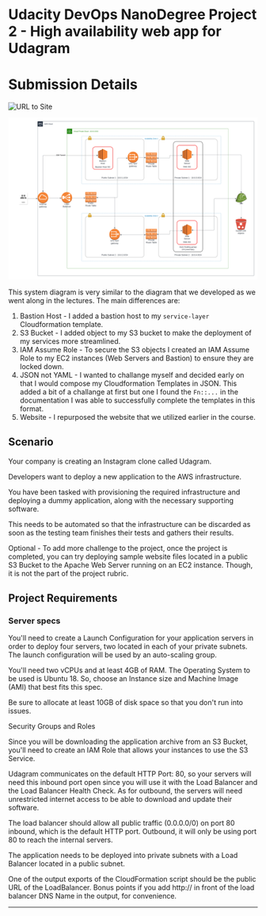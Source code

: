 # Udacity DevOps NanoDegree Project 2 - High availability web app for Udagram

# Submission Details

![URL to Site](http://servi-webap-71m8eo9uw6sb-1902865430.us-west-2.elb.amazonaws.com/)

![System Diagram](docs/HA_WebPage.png)

This system diagram is very similar to the diagram that we developed as we went along in the lectures.  The main differences are:

1. Bastion Host - I added a bastion host to my `service-layer` Cloudformation template.
1. S3 Bucket - I added object to my S3 bucket to make the deployment of my services more streamlined.
1. IAM Assume Role - To secure the S3 objects I created an IAM Assume Role to my EC2 instances (Web Servers and Bastion) to ensure they are locked down.
1. JSON not YAML - I wanted to challange myself and decided early on that I would compose my Cloudformation Templates in JSON.  This added a bit of a challange at first but one I found the `Fn::...` in the documentation I was able to successfully complete the templates in this format.
1. Website - I repurposed the website that we utilized earlier in the course.

## Scenario
Your company is creating an Instagram clone called Udagram.

Developers want to deploy a new application to the AWS infrastructure.

You have been tasked with provisioning the required infrastructure and deploying a dummy application, along with the necessary supporting software.

This needs to be automated so that the infrastructure can be discarded as soon as the testing team finishes their tests and gathers their results.

Optional - To add more challenge to the project, once the project is completed, you can try deploying sample website files located in a public S3 Bucket to the Apache Web Server running on an EC2 instance. Though, it is not the part of the project rubric.

## Project Requirements
### Server specs

You'll need to create a Launch Configuration for your application servers in order to deploy four servers, two located in each of your private subnets. The launch configuration will be used by an auto-scaling group.

You'll need two vCPUs and at least 4GB of RAM. The Operating System to be used is Ubuntu 18. So, choose an Instance size and Machine Image (AMI) that best fits this spec.

Be sure to allocate at least 10GB of disk space so that you don't run into issues.

Security Groups and Roles

Since you will be downloading the application archive from an S3 Bucket, you'll need to create an IAM Role that allows your instances to use the S3 Service.

Udagram communicates on the default HTTP Port: 80, so your servers will need this inbound port open since you will use it with the Load Balancer and the Load Balancer Health Check. As for outbound, the servers will need unrestricted internet access to be able to download and update their software.

The load balancer should allow all public traffic (0.0.0.0/0) on port 80 inbound, which is the default HTTP port. Outbound, it will only be using port 80 to reach the internal servers.

The application needs to be deployed into private subnets with a Load Balancer located in a public subnet.

One of the output exports of the CloudFormation script should be the public URL of the LoadBalancer. Bonus points if you add http:// in front of the load balancer DNS Name in the output, for convenience.

-----